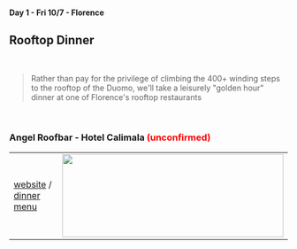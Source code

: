 #### Day 1 - Fri 10/7 - Florence
## **Rooftop Dinner**

<br>

> Rather than pay for the privilege of climbing the 400+ winding steps to the rooftop of the Duomo, we'll take a leisurely "golden hour" dinner at one of Florence's rooftop restaurants

<br>

### Angel Roofbar - Hotel Calimala <span style="color:red"> **(unconfirmed)** </span>

|     |     |
| --- | --- |
| [website](https://www.hotelcalimala.com/angel-roofbar-dining) / [dinner menu](https://www.hotelcalimala.com/images/ristorante/food-drink/PDF/angel-roofbar-dining-bar-dinner.pdf) | <img src="https://www.hotelcalimala.com/images/galleria/gallery-rooftop/hotel-calimala-firenze-rooftop-07.jpg" width=400 height=150> |
<br>



